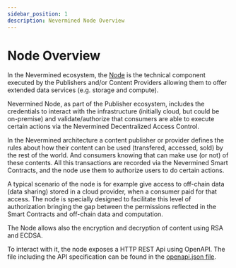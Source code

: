 ```yaml
---
sidebar_position: 1
description: Nevermined Node Overview
---
```


# Node Overview

In the Nevermined ecosystem, the [Node](https://github.com/nevermined-io/node-ts/) is
the technical component executed by the Publishers and/or Content Providers allowing them
to offer extended data services (e.g. storage and compute).

Nevermined Node, as part of the Publisher ecosystem, includes the credentials to interact
with the infrastructure (initially cloud, but could be on-premise) and validate/authorize
that consumers are able to execute certain actions via the Nevermined Decentralized Access Control.

In the Nevermined architecture a content publisher or provider defines the rules about how their
content can be used (transfered, accessed, sold) by the rest of the world. And consumers knowing
that can make use (or not) of these contents. All this transactions are recorded via the
Nevermined Smart Contracts, and the node use them to authorize users to do certain actions.

A typical scenario of the node is for example give access to off-chain data (data sharing)
stored in a cloud provider, when a consumer paid for that access. The node is specially designed
to facilitate this level of authorization bringing the gap between the permissions reflected
in the Smart Contracts and off-chain data and computation.

The Node allows also the encryption and decryption of content using RSA and ECDSA.

To interact with it, the node exposes a HTTP REST Api using OpenAPI. The file including the
API specification can be found in the [openapi.json file](https://github.com/nevermined-io/node-ts/blob/main/docs/openapi.json).

